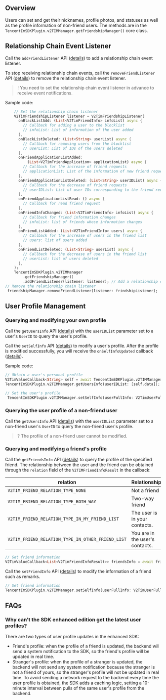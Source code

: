 ## Overview
Users can set and get their nicknames, profile photos, and statuses as well as the profile information of non-friend users. The methods are in the `TencentImSDKPlugin.v2TIMManager.getFriendshipManager()` core class.


## Relationship Chain Event Listener
Call the `addFriendListener` API ([details](https://comm.qq.com/im/doc/flutter/zh/SDKAPI/Api/V2TIMFriendshipManager/addFriendListener.html)) to add a relationship chain event listener.

To stop receiving relationship chain events, call the `removeFriendListener` API ([details](https://comm.qq.com/im/doc/flutter/zh/SDKAPI/Api/V2TIMFriendshipManager/removeFriendListener.html)) to remove the relationship chain event listener.

> ! You need to set the relationship chain event listener in advance to receive event notifications.

Sample code:


```dart
    // Set the relationship chain listener
    V2TimFriendshipListener listener = V2TimFriendshipListener(
      onBlackListAdd: (List<V2TimFriendInfo> infoList) async {
        // Callback for adding a user to the blocklist
        // infoList: List of information of the user added
      },
      onBlackListDeleted: (List<String> userList) async {
        // Callback for removing users from the blocklist
        // userList: List of IDs of the users deleted
      },
      onFriendApplicationListAdded:
          (List<V2TimFriendApplication> applicationList) async {
        // Callback for the increase of friend requests
        // applicationList: List of the information of new friend requests
      },
      onFriendApplicationListDeleted: (List<String> userIDList) async {
        // Callback for the decrease of friend requests
        // userIDList: List of user IDs corresponding to the friend requests decreased
      },
      onFriendApplicationListRead: () async {
        // Callback for read friend request
      },
      onFriendInfoChanged: (List<V2TimFriendInfo> infoList) async {
        // Callback for friend information changes
        // infoList: list of friends whose information changes
      },
      onFriendListAdded: (List<V2TimFriendInfo> users) async {
        // Callback for the increase of users in the friend list
        // users: list of users added
      },
      onFriendListDeleted: (List<String> userList) async {
        // Callback for the decrease of users in the friend list
        // userList: list of users deleted
      },
    );
    TencentImSDKPlugin.v2TIMManager
        .getFriendshipManager()
        .addFriendListener(listener: listener); // Add a relationship chain listener
// Remove the relationship chain listener
 friendshipManager.removeFriendListener(listener: frindshipListener);
```



## User Profile Management
### Querying and modifying your own profile
Call the `getUsersInfo` API ([details](https://comm.qq.com/im/doc/flutter/zh/SDKAPI/Api/V2TIMManager/getUsersInfo.html)) with the `userIDList` parameter set to a user's `UserID` to query the user's profile.

Call the `setSelfInfo` API ([details](https://comm.qq.com/im/doc/flutter/zh/SDKAPI/Api/V2TIMManager/setSelfInfo.html)) to modify a user's profile.
After the profile is modified successfully, you will receive the `onSelfInfoUpdated` callback ([details](https://comm.qq.com/im/doc/flutter/zh/SDKAPI/Callback/V2TimUserFullInfoCallback.html)).

Sample code:


```dart
// Obtain a user's personal profile
V2TimValueCallback<String> self = await TencentImSDKPlugin.v2TIMManager.getLoginUser();
TencentImSDKPlugin.v2TIMManager.getUsersInfo(userIDList: [self.data]);

// Set the user's profile
 TencentImSDKPlugin.v2TIMManager.setSelfInfo(userFullInfo: V2TimUserFullInfo(nickName: "",role: 0,faceUrl: ""));

```


### Querying the user profile of a non-friend user
Call the `getUsersInfo` API ([details](https://comm.qq.com/im/doc/flutter/zh/SDKAPI/Api/V2TIMManager/getUsersInfo.html)) with the `userIDList` parameter set to a non-friend user's `UserID` to query the non-friend user's profile.

> ? The profile of a non-friend user cannot be modified.

### Querying and modifying a friend's profile
Call the `getFriendsInfo` API ([details](https://comm.qq.com/im/doc/flutter/zh/SDKAPI/Api/V2TIMFriendshipManager/getFriendsInfo.html)) to query the profile of the specified friend. The relationship between the user and the friend can be obtained through the `relation` field of the `V2TIMFriendInfoResult` in the callback:

| relation                                          | Relationship               |
| ------------------------------------------------- | -------------------------- |
| `V2TIM_FRIEND_RELATION_TYPE_NONE`                 | Not a friend             |
| `V2TIM_FRIEND_RELATION_TYPE_BOTH_WAY`             | Two-way friend             |
| `V2TIM_FRIEND_RELATION_TYPE_IN_MY_FRIEND_LIST`    | The user is in your contacts. |
| `V2TIM_FRIEND_RELATION_TYPE_IN_OTHER_FRIEND_LIST` | You are in the user's contacts. |



```dart
// Get friend information
V2TimValueCallback<List<V2TimFriendInfoResult>> friendsInfo = await friendshipManager.getFriendsInfo(userIDList: []);
```


Call the `setFriendInfo` API ([details](https://comm.qq.com/im/doc/flutter/zh/SDKAPI/Api/V2TIMFriendshipManager/setFriendInfo.html)) to modify the information of a friend such as remarks.



```dart
// Set friend information
TencentImSDKPlugin.v2TIMManager.setSelfInfo(userFullInfo: V2TimUserFullInfo(nickName: "",role: 0,faceUrl: ""));
```


## FAQs
### Why can't the SDK enhanced edition get the latest user profiles?
There are two types of user profile updates in the enhanced SDK:
 - Friend's profile: when the profile of a friend is updated, the backend will send a system notification to the SDK, so the friend's profile will be updated in real time.
 - Stranger's profile: when the profile of a stranger is updated, the backend will not send any system notification because the stranger is not a friend of yours, so the stranger's profile will not be updated in real time. To avoid sending a network request to the backend every time the user profile is obtained, the SDK adds a caching logic, setting a 10-minute interval between pulls of the same user's profile from the backend.

